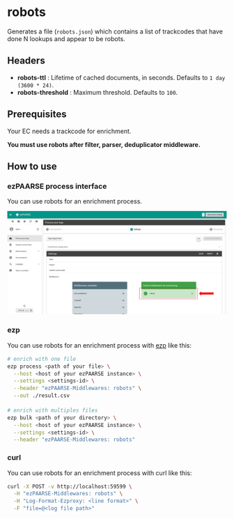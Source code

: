 # robots

Generates a file (``robots.json``) which contains a list of trackcodes that have done N lookups and appear to be robots.

## Headers

+ **robots-ttl** : Lifetime of cached documents, in seconds. Defaults to ``1 day (3600 * 24)``.
+ **robots-threshold** : Maximum threshold. Defaults to ``100``.

## Prerequisites

Your EC needs a trackcode for enrichment.

**You must use robots after filter, parser, deduplicator middleware.**

## How to use

### ezPAARSE process interface

You can use robots for an enrichment process.

![image](./docs/process-interface.png)

### ezp

You can use robots for an enrichment process with [ezp](https://github.com/ezpaarse-project/node-ezpaarse) like this:

```bash
# enrich with one file
ezp process <path of your file> \
  --host <host of your ezPAARSE instance> \
  --settings <settings-id> \
  --header "ezPAARSE-Middlewares: robots" \
  --out ./result.csv

# enrich with multiples files
ezp bulk <path of your directory> \
  --host <host of your ezPAARSE instance> \
  --settings <settings-id> \
  --header "ezPAARSE-Middlewares: robots" 

```

### curl

You can use robots for an enrichment process with curl like this:

```bash
curl -X POST -v http://localhost:59599 \
  -H "ezPAARSE-Middlewares: robots" \
  -H "Log-Format-Ezproxy: <line format>" \
  -F "file=@<log file path>"

```